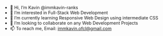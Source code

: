 - 👋 Hi, I’m Kavin @immkavin-ranks
- 👀 I’m interested in Full-Stack Web Development
- 🌱 I’m currently learning Responsive Web Design using intermediate CSS 
- 💞️ I’m looking to collaborate on any Web Development Projects
- 📫 To reach me, Email: immkavin.ofcl@gmail.com

<!---
immkavin-ranks/immkavin-ranks is a ✨ special ✨ repository because its `README.md` (this file) appears on your GitHub profile.
You can click the Preview link to take a look at your changes.
--->
